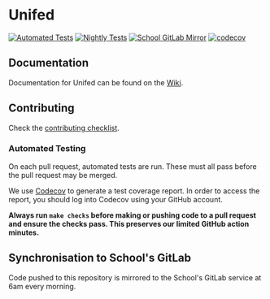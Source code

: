 # Unifed

[![Automated Tests](https://github.com/kiancross/unifed/workflows/Automated%20Tests/badge.svg)](https://github.com/kiancross/unifed/actions?query=workflow%3A%22Automated+Tests%22)
[![Nightly Tests](https://github.com/kiancross/unifed/workflows/Nightly%20Tests/badge.svg)](https://github.com/kiancross/unifed/actions?query=workflow%3A%22Nightly+Tests%22)
[![School GitLab Mirror](https://github.com/kiancross/unifed/workflows/School%20GitLab%20Mirror/badge.svg)](https://github.com/kiancross/unifed/actions?query=workflow%3A%22School+GitLab+Mirror%22)
[![codecov](https://codecov.io/gh/kiancross/unifed/branch/master/graph/badge.svg?token=FI52RC1RQV)](https://codecov.io/gh/kiancross/unifed)

## Documentation

Documentation for Unifed can be found on the
[Wiki](https://github.com/kiancross/unifed/wiki).

## Contributing

Check the [contributing checklist](https://github.com/kiancross/unifed/wiki/Contributing).

### Automated Testing

On each pull request, automated tests are run. These must all pass before
the pull request may be merged.

We use [Codecov](https://codecov.io/) to generate a test coverage report. In
order to access the report, you should log into Codecov using your GitHub
account.

**Always run `make checks` before making or pushing code to a pull request
and ensure the checks pass. This preserves our limited GitHub action minutes.**

## Synchronisation to School's GitLab

Code pushed to this repository is mirrored to the School's GitLab service at 6am
every morning.
